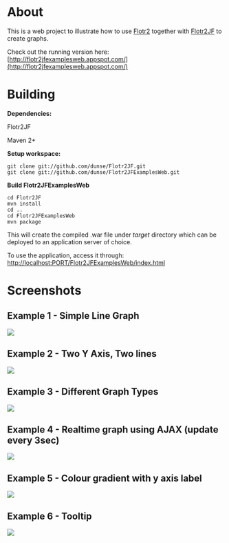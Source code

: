 # About

This is a web project to illustrate how to use [Flotr2](http://www.humblesoftware.com/flotr2/index) together with [Flotr2JF](https://github.com/dunse/Flotr2JF) to create graphs.

Check out the running version here: [http://flotr2jfexamplesweb.appspot.com/](http://flotr2jfexamplesweb.appspot.com/)

# Building

**Dependencies:**

Flotr2JF

Maven 2+

  
**Setup workspace:**
    
    
    git clone git://github.com/dunse/Flotr2JF.git
    git clone git://github.com/dunse/Flotr2JFExamplesWeb.git
    

**Build Flotr2JFExamplesWeb**
    
    cd Flotr2JF
    mvn install
    cd ..
    cd Flotr2JFExamplesWeb
    mvn package

This will create the compiled .war file under _target_ directory which can be deployed to an application server of choice.

To use the application, access it through: [http://localhost:PORT/Flotr2JFExamplesWeb/index.html](http://localhost:PORT/Flotr2JFExamplesWeb/index.html)

# Screenshots

## Example 1 - Simple Line Graph

![](/dunse/Flotr2JFExamplesWeb/raw/master/src/main/java/doc-files/example1.jpg)

## Example 2 - Two Y Axis, Two lines

![](/dunse/Flotr2JFExamplesWeb/raw/master/src/main/java/doc-files/example2.jpg)

## Example 3 - Different Graph Types

![](/dunse/Flotr2JFExamplesWeb/raw/master/src/main/java/doc-files/example3.jpg)

## Example 4 - Realtime graph using AJAX (update every 3sec)

![](/dunse/Flotr2JFExamplesWeb/raw/master/src/main/java/doc-files/example4.jpg)

## Example 5 - Colour gradient with y axis label

![](/dunse/Flotr2JFExamplesWeb/raw/master/src/main/java/doc-files/example5.jpg)

## Example 6 - Tooltip

![](/dunse/Flotr2JFExamplesWeb/raw/master/src/main/java/doc-files/example6.jpg)
